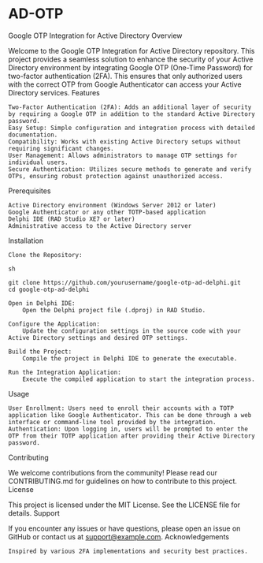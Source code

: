 # AD-OTP
Google OTP Integration for Active Directory
Overview

Welcome to the Google OTP Integration for Active Directory repository. This project provides a seamless solution to enhance the security of your Active Directory environment by integrating Google OTP (One-Time Password) for two-factor authentication (2FA). This ensures that only authorized users with the correct OTP from Google Authenticator can access your Active Directory services.
Features

    Two-Factor Authentication (2FA): Adds an additional layer of security by requiring a Google OTP in addition to the standard Active Directory password.
    Easy Setup: Simple configuration and integration process with detailed documentation.
    Compatibility: Works with existing Active Directory setups without requiring significant changes.
    User Management: Allows administrators to manage OTP settings for individual users.
    Secure Authentication: Utilizes secure methods to generate and verify OTPs, ensuring robust protection against unauthorized access.

Prerequisites

    Active Directory environment (Windows Server 2012 or later)
    Google Authenticator or any other TOTP-based application
    Delphi IDE (RAD Studio XE7 or later)
    Administrative access to the Active Directory server

Installation

    Clone the Repository:

    sh

    git clone https://github.com/yourusername/google-otp-ad-delphi.git
    cd google-otp-ad-delphi

    Open in Delphi IDE:
        Open the Delphi project file (.dproj) in RAD Studio.

    Configure the Application:
        Update the configuration settings in the source code with your Active Directory settings and desired OTP settings.

    Build the Project:
        Compile the project in Delphi IDE to generate the executable.

    Run the Integration Application:
        Execute the compiled application to start the integration process.

Usage

    User Enrollment: Users need to enroll their accounts with a TOTP application like Google Authenticator. This can be done through a web interface or command-line tool provided by the integration.
    Authentication: Upon logging in, users will be prompted to enter the OTP from their TOTP application after providing their Active Directory password.

Contributing

We welcome contributions from the community! Please read our CONTRIBUTING.md for guidelines on how to contribute to this project.
License

This project is licensed under the MIT License. See the LICENSE file for details.
Support

If you encounter any issues or have questions, please open an issue on GitHub or contact us at support@example.com.
Acknowledgements

    Inspired by various 2FA implementations and security best practices.
